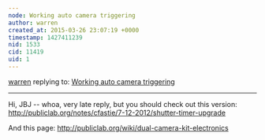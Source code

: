 ```yaml
---
node: Working auto camera triggering
author: warren
created_at: 2015-03-26 23:07:19 +0000
timestamp: 1427411239
nid: 1533
cid: 11419
uid: 1
---
```




[warren](../profile/warren) replying to: [Working auto camera triggering](../notes/warren/3-23-2012/working-auto-camera-triggering)

----
Hi, JBJ -- whoa, very late reply, but you should check out this version: http://publiclab.org/notes/cfastie/7-12-2012/shutter-timer-upgrade

And this page: http://publiclab.org/wiki/dual-camera-kit-electronics